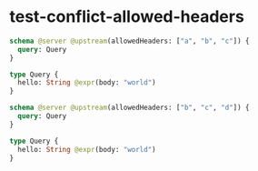 # test-conflict-allowed-headers

```graphql @server
schema @server @upstream(allowedHeaders: ["a", "b", "c"]) {
  query: Query
}

type Query {
  hello: String @expr(body: "world")
}
```

```graphql @server
schema @server @upstream(allowedHeaders: ["b", "c", "d"]) {
  query: Query
}

type Query {
  hello: String @expr(body: "world")
}
```
